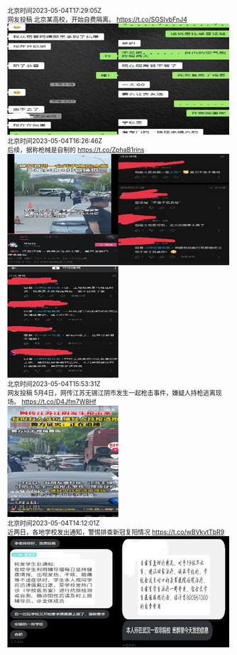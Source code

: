 北京时间2023-05-04T17:29:05Z<br>网友投稿
北京某高校，开始自费隔离。 https://t.co/SGSIvbFnJ4<br><img src='/temp/2023/1654055536474705921_0.jpg' width='250' height='250'><img src='/temp/2023/1654055536474705921_1.jpg' width='250' height='250'><br>北京时间2023-05-04T16:26:46Z<br>后续，据称枪械是自制的 https://t.co/ZphaB1rins<br><img src='/temp/2023/1654039855960150016_0.jpg' width='250' height='250'><img src='/temp/2023/1654039855960150016_1.jpg' width='250' height='250'><img src='/temp/2023/1654039855960150016_2.jpg' width='250' height='250'><br>北京时间2023-05-04T15:53:31Z<br>网友投稿
5月4日，网传江苏无锡江阴市发生一起枪击事件，嫌疑人持枪逃离现场。 https://t.co/D4Jfm7W8Hf<br><img src='/temp/2023/1654031487350480905_0.jpg' width='250' height='250'><br>北京时间2023-05-04T14:12:01Z<br>近两日，各地学校发出通知，警惕排查新冠复阳情况 https://t.co/wBVkvtTbR9<br><img src='/temp/2023/1654005943913390080_0.jpg' width='250' height='250'><img src='/temp/2023/1654005943913390080_1.jpg' width='250' height='250'><br>